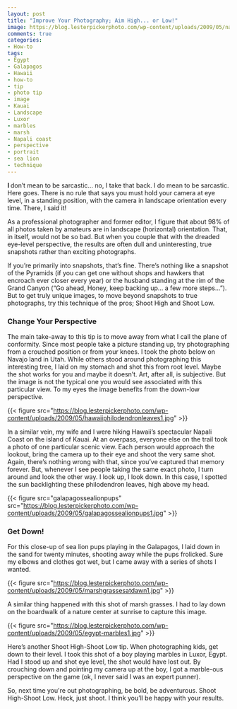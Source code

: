 ```yaml
---
layout: post
title: "Improve Your Photography; Aim High... or Low!"
image: https://blog.lesterpickerphoto.com/wp-content/uploads/2009/05/navajotreerootcliff3.jpg
comments: true
categories:
- How-to
tags:
- Egypt
- Galapagos
- Hawaii
- how-to
- tip
- photo tip
- image
- Kauai
- Landscape
- Luxor
- marbles
- marsh
- Napali coast
- perspective
- portrait
- sea lion
- technique
---
```

<strong>I </strong>don’t mean to be sarcastic… no, I take that back. I do mean to be sarcastic. Here goes. There is no rule that says you must hold your camera at eye level, in a standing position, with the camera in landscape orientation every time. There, I said it!

As a professional photographer and former editor, I figure that about 98% of all photos taken by amateurs are in landscape (horizontal) orientation. That, in itself, would not be so bad. But when you couple that with the dreaded eye-level perspective, the results are often dull and uninteresting, true snapshots rather than exciting photographs.

If you’re primarily into snapshots, that’s fine. There’s nothing like a snapshot of the Pyramids (if you can get one without shops and hawkers that encroach ever closer every year) or the husband standing at the rim of the Grand Canyon (“Go ahead, Honey, keep backing up… a few more steps…”). But to get truly unique images, to move beyond snapshots to true photographs, try this technique of the pros; Shoot High and Shoot Low.

<h3>Change Your Perspective</h3>
The main take-away to this tip is to move away from what I call the plane of conformity. Since most people take a picture standing up, try photographing from a crouched position or from your knees. I took the photo below on Navajo land in Utah. While others stood around photographing this interesting tree, I laid on my stomach and shot this from root level. Maybe the shot works for you and maybe it doesn’t. Art, after all, is subjective. But the image is not the typical one you would see associated with this particular view. To my eyes the image benefits from the down-low perspective.

{{< figure src="https://blog.lesterpickerphoto.com/wp-content/uploads/2009/05/hawaiiphilodendronleaves1.jpg" >}}

In a similar vein, my wife and I were hiking Hawaii’s spectacular Napali Coast on the island of Kauai. At an overpass, everyone else on the trail took a photo of one particular scenic view. Each person would approach the lookout, bring the camera up to their eye and shoot the very same shot. Again, there’s nothing wrong with that, since you’ve captured that memory forever. But, whenever I see people taking the same exact photo, I turn around and look the other way. I look up, I look down. In this case, I spotted the sun backlighting these philodendron leaves, high above my head.

{{< figure src="galapagossealionpups" src="https://blog.lesterpickerphoto.com/wp-content/uploads/2009/05/galapagossealionpups1.jpg" >}}

<h3>Get Down!</h3>
For this close-up of sea lion pups playing in the Galapagos, I laid down in the sand for twenty minutes, shooting away while the pups frolicked. Sure my elbows and clothes got wet, but I came away with a series of shots I wanted.

{{< figure src="https://blog.lesterpickerphoto.com/wp-content/uploads/2009/05/marshgrassesatdawn1.jpg" >}}

A similar thing happened with this shot of marsh grasses. I had to lay down on the boardwalk of a nature center at sunrise to capture this image.

{{< figure src="https://blog.lesterpickerphoto.com/wp-content/uploads/2009/05/egypt-marbles1.jpg" >}}

Here’s another Shoot High-Shoot Low tip. When photographing kids, get down to their level. I took this shot of a boy playing marbles in Luxor, Egypt. Had I stood up and shot eye level, the shot would have lost out. By crouching down and pointing my camera up at the boy, I got a marble-ous perspective on the game (ok, I never said I was an expert punner).

So, next time you're out photographing, be bold, be adventurous. Shoot High-Shoot Low. Heck, just shoot. I think you’ll be happy with your results.

